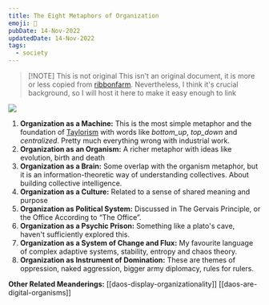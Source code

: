 ```yaml
---
title: The Eight Metaphors of Organization
emoji: 💼
pubDate: 14-Nov-2022
updatedDate: 14-Nov-2022
tags:
  - society
---
```


> [!NOTE] This is not original
> This isn't an original document, it is more or less copied from [ribbonfarm](https://www.ribbonfarm.com/2010/07/13/the-eight-metaphors-of-organization/). Nevertheless, I think it's crucial background, so I will host it here to make it easy enough to link

![](https://urbit-dock.fra1.digitaloceanspaces.com/thoughts/eight-metaphors-of-organization.png)

1. **Organization as a Machine:** This is the most simple metaphor and the foundation of [Taylorism](https://www.britannica.com/science/Taylorism) with words like _bottom_up_, _top_down_ and _centralized_. Pretty much everything wrong with industrial work.
2. **Organization as an Organism:** A richer metaphor with ideas like evolution, birth and death
3. **Organization as a Brain:** Some overlap with the organism metaphor, but it is an information-theoretic way of understanding collectives. About building collective intelligence.
4. **Organization as a Culture:** Related to a sense of shared meaning and purpose
5. **Organization as Political System:** Discussed in The Gervais Principle, or the Office According to “The Office”.
6. **Organization as a Psychic Prison:** Something like a plato's cave, haven't sufficiently explored this.
7. **Organization as a System of Change and Flux:** My favourite language of complex adaptive systems, stability, entropy and chaos theory.
8. **Organization as Instrument of Domination:** These are themes of oppression, naked aggression, bigger army diplomacy, rules for rulers.

**Other Related Meanderings:**
[[daos-display-organizationality]]
[[daos-are-digital-organisms]]
